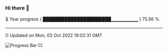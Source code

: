 ### Hi there 👋

⏳ Year progress { ██████████████████████▁▁▁▁▁▁▁▁ } 75.56 %

---

⏰ Updated on Mon, 03 Oct 2022 19:02:31 GMT

![Progress Bar CI](https://github.com/liununu/liununu/workflows/Progress%20Bar%20CI/badge.svg)
